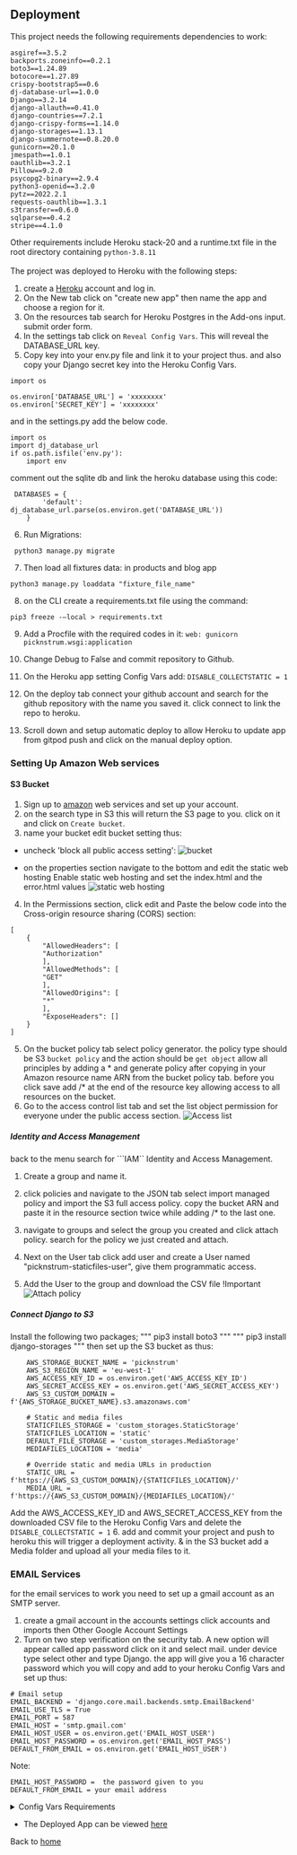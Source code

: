 ## Deployment
This project needs the following requirements dependencies to work:
```
asgiref==3.5.2
backports.zoneinfo==0.2.1
boto3==1.24.89
botocore==1.27.89
crispy-bootstrap5==0.6
dj-database-url==1.0.0
Django==3.2.14
django-allauth==0.41.0
django-countries==7.2.1
django-crispy-forms==1.14.0
django-storages==1.13.1
django-summernote==0.8.20.0
gunicorn==20.1.0
jmespath==1.0.1
oauthlib==3.2.1
Pillow==9.2.0
psycopg2-binary==2.9.4
python3-openid==3.2.0
pytz==2022.2.1
requests-oauthlib==1.3.1
s3transfer==0.6.0
sqlparse==0.4.2
stripe==4.1.0
```
Other requirements include Heroku stack-20 and a runtime.txt file in the root directory containing ```python-3.8.11```
<br><br>
The project was deployed to Heroku with the following steps:

1. create a  [Heroku](https://devcenter.heroku.com/) account and log in.
1. On the New tab click on "create new app" then name the app and choose a region for it.
1. On the resources tab search for Heroku Postgres in the Add-ons input. submit order form.
1. In the settings tab click on ```Reveal Config Vars```. This will reveal the DATABASE_URL key.
1. Copy key into your env.py file and link it to your project thus. and also copy your Django secret key into the Heroku Config Vars.
```
import os

os.environ['DATABASE_URL'] = 'xxxxxxxx'
os.environ['SECRET_KEY'] = 'xxxxxxxx'
```
and in the settings.py add the below code.
```
import os
import dj_database_url
if os.path.isfile('env.py'):
    import env
```
comment out the sqlite db and link the heroku database using this code:
```
 DATABASES = {
        'default': dj_database_url.parse(os.environ.get('DATABASE_URL'))
    }
```
6. Run Migrations:
```
 python3 manage.py migrate
 ```
7. Then load all fixtures data:
 in products and blog app
 ```
 python3 manage.py loaddata "fixture_file_name"
 ```
8. on the CLI create a requirements.txt file using the command:
 ```
 pip3 freeze -–local > requirements.txt
 ```
9.	Add a Procfile with the required codes in it: ```web: gunicorn picknstrum.wsgi:application```
10.	Change Debug to False and commit repository to Github.

11. On the Heroku app setting Config Vars add: ```DISABLE_COLLECTSTATIC = 1```
12. On the deploy tab connect your github account and search for the github repository with the name you saved it. click connect to link the repo to heroku.
10. Scroll down and setup automatic deploy to allow Heroku to update app from gitpod push and click on the manual deploy option.

### Setting Up Amazon Web services
#### S3 Bucket
1. Sign up to [amazon](https://aws.amazon.com/) web services and set up your account.
1. on the search type in S3 this will return the S3 page to you. click on it and click on ```Create bucket```.
1. name your bucket edit bucket setting thus:
* uncheck 'block all public access setting':
![bucket](readme_imgs/bucket.png)

* on the properties section navigate to the bottom and edit the static web hosting
Enable static web hosting and set the index.html and the error.html values
![static web hosting](readme_imgs/static-aws)

4. In the Permissions section, click edit and Paste the below code into the Cross-origin resource sharing (CORS) section:
```
[
    {
        "AllowedHeaders": [
        "Authorization"
        ],
        "AllowedMethods": [
        "GET"
        ],
        "AllowedOrigins": [
        "*"
        ],
        "ExposeHeaders": []
    }
]

```
5. On the bucket policy tab select policy generator. the policy type should be S3 ```bucket policy``` and the action should be ```get object```
allow all principles by adding a * and generate policy after copying in your Amazon resource name ARN from the bucket policy tab. before you click save add /* at the end of the resource key allowing access to all resources on the bucket.
6. Go to the access control list tab and set the list object permission for everyone under the public access section.
![Access list](readme_imgs/access_list.png)

##### Identity and Access Management
back to the menu search for ```IAM`` Identity and Access Management.
1. Create a group and name it.
2. click policies and navigate to the JSON tab select import managed policy and import the S3 full access policy. copy the bucket ARN and paste it in the resource section twice while adding /* to the last one.
3. navigate to groups and select the group you created and click attach policy. search for the policy we just created and attach.

4. Next on the User tab click add user and  create a User named "picknstrum-staticfiles-user", give them programmatic access.
5.  Add the User to the group and download the CSV file !Important
![Attach policy](readme_imgs/attach-policy.png)


##### Connect Django to S3
Install the following two packages;
"""
pip3 install boto3
"""
"""
pip3 install django-storages
"""
then set up the S3 bucket as thus:
```
    AWS_STORAGE_BUCKET_NAME = 'picknstrum'
    AWS_S3_REGION_NAME = 'eu-west-1'
    AWS_ACCESS_KEY_ID = os.environ.get('AWS_ACCESS_KEY_ID')
    AWS_SECRET_ACCESS_KEY = os.environ.get('AWS_SECRET_ACCESS_KEY')
    AWS_S3_CUSTOM_DOMAIN = f'{AWS_STORAGE_BUCKET_NAME}.s3.amazonaws.com'

    # Static and media files
    STATICFILES_STORAGE = 'custom_storages.StaticStorage'
    STATICFILES_LOCATION = 'static'
    DEFAULT_FILE_STORAGE = 'custom_storages.MediaStorage'
    MEDIAFILES_LOCATION = 'media'

    # Override static and media URLs in production
    STATIC_URL = f'https://{AWS_S3_CUSTOM_DOMAIN}/{STATICFILES_LOCATION}/'
    MEDIA_URL = f'https://{AWS_S3_CUSTOM_DOMAIN}/{MEDIAFILES_LOCATION}/'
```
Add the AWS_ACCESS_KEY_ID and AWS_SECRET_ACCESS_KEY from the downloaded CSV file to the Heroku Config Vars and delete the ```DISABLE_COLLECTSTATIC = 1```
6. add and commit your project and push to heroku this will trigger a deployment activity.
& in the S3 bucket add a Media folder and upload all your media files to it.

### EMAIL Services
for the email services to work you need to set up a gmail account as an SMTP server.
1. create a gmail account in the accounts settings click accounts and imports then  Other Google Account Settings
1. Turn on two step verification on the security tab.
A new option will appear called app password click on it and select mail. under device type select other and type Django. the app will give you a 16 character password which you will copy and add to your heroku Config Vars and set up thus:
```
# Email setup
EMAIL_BACKEND = 'django.core.mail.backends.smtp.EmailBackend'
EMAIL_USE_TLS = True
EMAIL_PORT = 587
EMAIL_HOST = 'smtp.gmail.com'
EMAIL_HOST_USER = os.environ.get('EMAIL_HOST_USER')
EMAIL_HOST_PASSWORD = os.environ.get('EMAIL_HOST_PASS')
DEFAULT_FROM_EMAIL = os.environ.get('EMAIL_HOST_USER')
```
Note:
```
EMAIL_HOST_PASSWORD =  the password given to you
DEFAULT_FROM_EMAIL = your email address
```
<details>
<summary>Config Vars Requirements</summary>
<br>Config Vars Items

![config var requirements](readme_imgs/config-vars)
</details>

* The Deployed App can be viewed [here](https://picknstrum.herokuapp.com/)



Back to [home](README.md)
